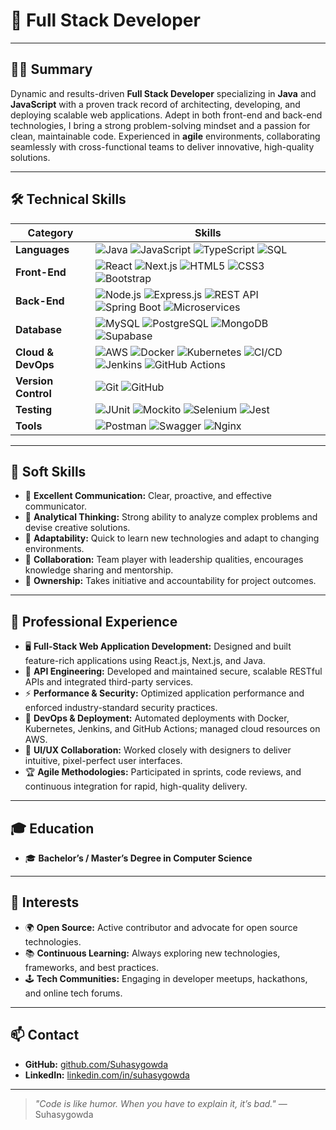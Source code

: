 # 🚀 Full Stack Developer

---

## 🧑‍💻 **Summary**
Dynamic and results-driven **Full Stack Developer** specializing in **Java** and **JavaScript** with a proven track record of architecting, developing, and deploying scalable web applications. Adept in both front-end and back-end technologies, I bring a strong problem-solving mindset and a passion for clean, maintainable code. Experienced in **agile** environments, collaborating seamlessly with cross-functional teams to deliver innovative, high-quality solutions.

---

## 🛠️ **Technical Skills**

| Category           | Skills                                                                                                                         |
|--------------------|--------------------------------------------------------------------------------------------------------------------------------|
| **Languages**      | ![Java](https://img.shields.io/badge/-Java-007396?logo=java&logoColor=white) ![JavaScript](https://img.shields.io/badge/-JavaScript-F7DF1E?logo=javascript&logoColor=black) ![TypeScript](https://img.shields.io/badge/-TypeScript-3178C6?logo=typescript&logoColor=white) ![SQL](https://img.shields.io/badge/-SQL-4479A1?logo=postgresql&logoColor=white) |
| **Front-End**      | ![React](https://img.shields.io/badge/-React-61DAFB?logo=react&logoColor=black) ![Next.js](https://img.shields.io/badge/-Next.js-000?logo=nextdotjs&logoColor=white) ![HTML5](https://img.shields.io/badge/-HTML5-E34F26?logo=html5&logoColor=white) ![CSS3](https://img.shields.io/badge/-CSS3-1572B6?logo=css3&logoColor=white) ![Bootstrap](https://img.shields.io/badge/-Bootstrap-7952B3?logo=bootstrap&logoColor=white) |
| **Back-End**       | ![Node.js](https://img.shields.io/badge/-Node.js-339933?logo=nodedotjs&logoColor=white) ![Express.js](https://img.shields.io/badge/-Express.js-000?logo=express&logoColor=white) ![REST API](https://img.shields.io/badge/-REST-02569B?logo=azuredevops&logoColor=white) ![Spring Boot](https://img.shields.io/badge/-Spring%20Boot-6DB33F?logo=springboot&logoColor=white) ![Microservices](https://img.shields.io/badge/-Microservices-FF6F00?logo=docker&logoColor=white) |
| **Database**       | ![MySQL](https://img.shields.io/badge/-MySQL-4479A1?logo=mysql&logoColor=white) ![PostgreSQL](https://img.shields.io/badge/-PostgreSQL-336791?logo=postgresql&logoColor=white) ![MongoDB](https://img.shields.io/badge/-MongoDB-47A248?logo=mongodb&logoColor=white) ![Supabase](https://img.shields.io/badge/-Supabase-3ECF8E?logo=supabase&logoColor=white) |
| **Cloud & DevOps** | ![AWS](https://img.shields.io/badge/-AWS-232F3E?logo=amazonaws&logoColor=white) ![Docker](https://img.shields.io/badge/-Docker-2496ED?logo=docker&logoColor=white) ![Kubernetes](https://img.shields.io/badge/-Kubernetes-326CE5?logo=kubernetes&logoColor=white) ![CI/CD](https://img.shields.io/badge/-CI/CD-22232B?logo=githubactions&logoColor=white) ![Jenkins](https://img.shields.io/badge/-Jenkins-D24939?logo=jenkins&logoColor=white) ![GitHub Actions](https://img.shields.io/badge/-GitHub%20Actions-2088FF?logo=githubactions&logoColor=white) |
| **Version Control**| ![Git](https://img.shields.io/badge/-Git-F05032?logo=git&logoColor=white) ![GitHub](https://img.shields.io/badge/-GitHub-181717?logo=github&logoColor=white) |
| **Testing**        | ![JUnit](https://img.shields.io/badge/-JUnit-25A162?logo=java&logoColor=white) ![Mockito](https://img.shields.io/badge/-Mockito-FAA61A?logo=java&logoColor=white) ![Selenium](https://img.shields.io/badge/-Selenium-43B02A?logo=selenium&logoColor=white) ![Jest](https://img.shields.io/badge/-Jest-C21325?logo=jest&logoColor=white) |
| **Tools**          | ![Postman](https://img.shields.io/badge/-Postman-FF6C37?logo=postman&logoColor=white) ![Swagger](https://img.shields.io/badge/-Swagger-85EA2D?logo=swagger&logoColor=white) ![Nginx](https://img.shields.io/badge/-Nginx-009639?logo=nginx&logoColor=white) |

---

## 🤝 **Soft Skills**

- 💬 **Excellent Communication:** Clear, proactive, and effective communicator.
- 🧠 **Analytical Thinking:** Strong ability to analyze complex problems and devise creative solutions.
- 🚀 **Adaptability:** Quick to learn new technologies and adapt to changing environments.
- 🤝 **Collaboration:** Team player with leadership qualities, encourages knowledge sharing and mentorship.
- 🎯 **Ownership:** Takes initiative and accountability for project outcomes.

---

## 💼 **Professional Experience**

- 🖥️ **Full-Stack Web Application Development:** Designed and built feature-rich applications using React.js, Next.js, and Java.
- 🔗 **API Engineering:** Developed and maintained secure, scalable RESTful APIs and integrated third-party services.
- ⚡ **Performance & Security:** Optimized application performance and enforced industry-standard security practices.
- 🚢 **DevOps & Deployment:** Automated deployments with Docker, Kubernetes, Jenkins, and GitHub Actions; managed cloud resources on AWS.
- 🎨 **UI/UX Collaboration:** Worked closely with designers to deliver intuitive, pixel-perfect user interfaces.
- 🏆 **Agile Methodologies:** Participated in sprints, code reviews, and continuous integration for rapid, high-quality delivery.

---

## 🎓 **Education**

- 🎓 **Bachelor’s / Master’s Degree in Computer Science**

---

## 🌱 **Interests**

- 🌍 **Open Source:** Active contributor and advocate for open source technologies.
- 📚 **Continuous Learning:** Always exploring new technologies, frameworks, and best practices.
- 🕹️ **Tech Communities:** Engaging in developer meetups, hackathons, and online tech forums.

---

## 📫 **Contact**

- **GitHub:** [github.com/Suhasygowda](https://github.com/Suhasygowda)
- **LinkedIn:** [linkedin.com/in/suhasygowda](https://linkedin.com/in/suhasygowda)

---

> *"Code is like humor. When you have to explain it, it’s bad."* — Suhasygowda
